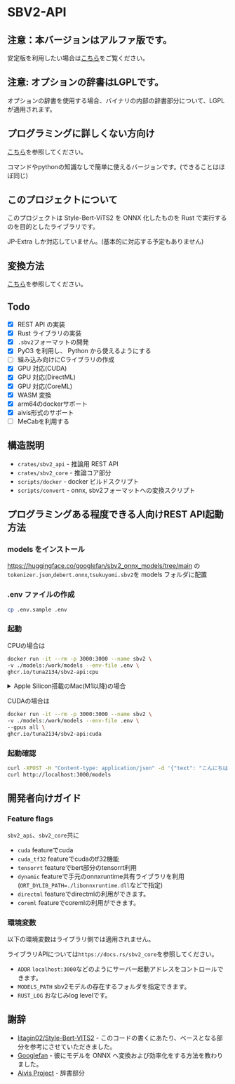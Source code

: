 # SBV2-API

## 注意：本バージョンはアルファ版です。
安定版を利用したい場合は[こちら](https://github.com/tuna2134/sbv2-api/tree/v0.1.x)をご覧ください。

## 注意: オプションの辞書はLGPLです。
オプションの辞書を使用する場合、バイナリの内部の辞書部分について、LGPLが適用されます。

## プログラミングに詳しくない方向け

[こちら](https://github.com/tuna2134/sbv2-gui?tab=readme-ov-file)を参照してください。

コマンドやpythonの知識なしで簡単に使えるバージョンです。(できることはほぼ同じ)

## このプロジェクトについて

このプロジェクトは Style-Bert-ViTS2 を ONNX 化したものを Rust で実行するのを目的としたライブラリです。

JP-Extra しか対応していません。(基本的に対応する予定もありません)

## 変換方法

[こちら](https://github.com/tuna2134/sbv2-api/tree/main/scripts/convert)を参照してください。

## Todo

- [x] REST API の実装
- [x] Rust ライブラリの実装
- [x] `.sbv2`フォーマットの開発
- [x] PyO3 を利用し、 Python から使えるようにする
- [ ] 組み込み向けにCライブラリの作成
- [x] GPU 対応(CUDA)
- [x] GPU 対応(DirectML)
- [x] GPU 対応(CoreML)
- [x] WASM 変換
- [x] arm64のdockerサポート
- [x] aivis形式のサポート
- [ ] MeCabを利用する

## 構造説明

- `crates/sbv2_api` - 推論用 REST API
- `crates/sbv2_core` - 推論コア部分
- `scripts/docker` - docker ビルドスクリプト
- `scripts/convert` - onnx, sbv2フォーマットへの変換スクリプト

## プログラミングある程度できる人向けREST API起動方法

### models をインストール

https://huggingface.co/googlefan/sbv2_onnx_models/tree/main
の`tokenizer.json`,`debert.onnx`,`tsukuyomi.sbv2`を models フォルダに配置

### .env ファイルの作成

```sh
cp .env.sample .env
```

### 起動

CPUの場合は
```sh
docker run -it --rm -p 3000:3000 --name sbv2 \
-v ./models:/work/models --env-file .env \
ghcr.io/tuna2134/sbv2-api:cpu
```

<details>
<summary>Apple Silicon搭載のMac(M1以降)の場合</summary>
docker上で動作させる場合、.envのADDRをlocalhostから0.0.0.0に変更してください。

```yaml
ADDR=0.0.0.0:3000
```

CPUの場合は
```bash
docker run --platform linux/amd64 -it --rm -p 3000:3000 --name sbv2 \
-v ./models:/work/models --env-file .env \
ghcr.io/tuna2134/sbv2-api:cpu
```
</details>

CUDAの場合は
```sh
docker run -it --rm -p 3000:3000 --name sbv2 \
-v ./models:/work/models --env-file .env \
--gpus all \
ghcr.io/tuna2134/sbv2-api:cuda
```

### 起動確認

```sh
curl -XPOST -H "Content-type: application/json" -d '{"text": "こんにちは","ident": "tsukuyomi"}' 'http://localhost:3000/synthesize' --output "output.wav"
curl http://localhost:3000/models
```

## 開発者向けガイド

### Feature flags

`sbv2_api`、`sbv2_core`共に
- `cuda` featureでcuda
- `cuda_tf32` featureでcudaのtf32機能
- `tensorrt` featureでbert部分のtensorrt利用
- `dynamic` featureで手元のonnxruntime共有ライブラリを利用(`ORT_DYLIB_PATH=./libonnxruntime.dll`などで指定)
- `directml` featureでdirectmlの利用ができます。
- `coreml` featureでcoremlの利用ができます。

### 環境変数

以下の環境変数はライブラリ側では適用されません。

ライブラリAPIについては`https://docs.rs/sbv2_core`を参照してください。

- `ADDR` `localhost:3000`などのようにサーバー起動アドレスをコントロールできます。
- `MODELS_PATH` sbv2モデルの存在するフォルダを指定できます。
- `RUST_LOG` おなじみlog levelです。

## 謝辞

- [litagin02/Style-Bert-VITS2](https://github.com/litagin02/Style-Bert-VITS2) - このコードの書くにあたり、ベースとなる部分を参考にさせていただきました。
- [Googlefan](https://github.com/Googlefan256) - 彼にモデルを ONNX ヘ変換および効率化をする方法を教わりました。
- [Aivis Project](https://github.com/Aivis-Project/AivisSpeech-Engine) - 辞書部分